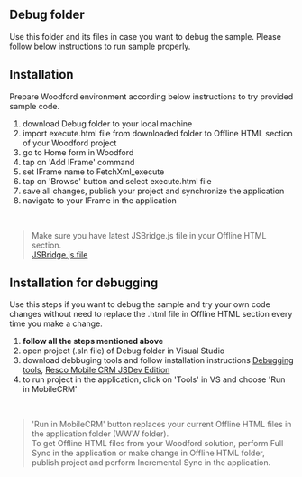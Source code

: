 ## Debug folder

Use this folder and its files in case you want to debug the sample.
Please follow below instructions to run sample properly.

## Installation

Prepare Woodford environment according below instructions to try provided sample code.

1. download Debug folder to your local machine
2. import execute.html file from downloaded folder to Offline HTML section of your Woodford project
3. go to Home form in Woodford
4. tap on 'Add IFrame' command
5. set IFrame name to FetchXml_execute
6. tap on 'Browse' button and select execute.html file
7. save all changes, publish your project and synchronize the application
8. navigate to your IFrame in the application
<br />

> Make sure you have latest JSBridge.js file in your Offline HTML section.
<br />[JSBridge.js file](https://github.com/Resconet/JSBridge/blob/master/src/JSBridge.js)

## Installation for debugging

Use this steps if you want to debug the sample and try your own code changes without need to replace the .html file in Offline HTML section every time you make a change.

1. **follow all the steps mentioned above**
2. open project (.sln file) of Debug folder in Visual Studio
3. download debbuging tools and follow installation instructions [Debugging tools](https://github.com/Resconet/JSBridge/tree/master/tools), [Resco Mobile CRM JSDev Edition](https://github.com/Resconet/JSBridge/tree/master/MobileCRM)
4. to run project in the application, click on 'Tools' in VS and choose 'Run in MobileCRM'
<br />

> 'Run in MobileCRM' button replaces your current Offline HTML files in the application folder (WWW folder).
<br />To get Offline HTML files from your Woodford solution, perform Full Sync in the application or make change in Offline HTML folder, publish project and perform Incremental Sync in the application.
